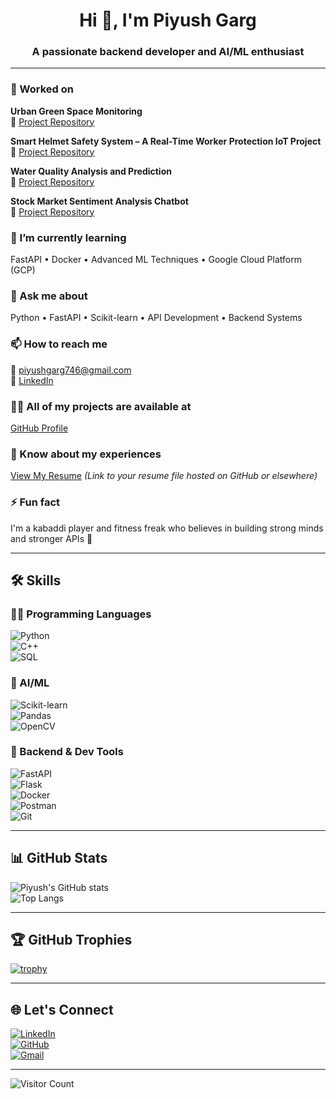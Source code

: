 <h1 align="center">Hi 👋, I'm Piyush Garg</h1>
<h3 align="center">A passionate backend developer and AI/ML enthusiast </h3>

---

### 🔭 Worked on
**Urban Green Space Monitoring**  
🔗 [Project Repository](https://github.com/Piyush94G)

**Smart Helmet Safety System – A Real-Time Worker Protection IoT Project**  
🔗 [Project Repository](https://github.com/Piyush94G)

**Water Quality Analysis and Prediction**  
🔗 [Project Repository](https://github.com/Piyush94G)

**Stock Market Sentiment Analysis Chatbot**  
🔗 [Project Repository](https://github.com/Piyush94G)

### 🌱 I’m currently learning
FastAPI • Docker • Advanced ML Techniques • Google Cloud Platform (GCP)

### 💬 Ask me about
Python • FastAPI • Scikit-learn • API Development • Backend Systems

### 📫 How to reach me
📧 piyushgarg746@gmail.com  
🔗 [LinkedIn](https://www.linkedin.com/in/piyush-garg)

### 👨‍💻 All of my projects are available at
[GitHub Profile](https://github.com/Piyush94G)

### 📄 Know about my experiences
[View My Resume](https://github.com/Piyush94G) *(Link to your resume file hosted on GitHub or elsewhere)*

### ⚡ Fun fact
I'm a kabaddi player and fitness freak who believes in building strong minds and stronger APIs 💪

---

## 🛠️ Skills

### 👨‍💻 Programming Languages  
![Python](https://img.shields.io/badge/Python-blue?logo=python)  
![C++](https://img.shields.io/badge/C++-00599C?logo=c%2B%2B)  
![SQL](https://img.shields.io/badge/SQL-4479A1?logo=mysql)  

### 🧠 AI/ML  
![Scikit-learn](https://img.shields.io/badge/scikit--learn-F7931E?logo=scikit-learn)  
![Pandas](https://img.shields.io/badge/Pandas-150458?logo=pandas)  
![OpenCV](https://img.shields.io/badge/OpenCV-5C3EE8?logo=opencv)

### 🔧 Backend & Dev Tools  
![FastAPI](https://img.shields.io/badge/FastAPI-005571?logo=fastapi)  
![Flask](https://img.shields.io/badge/Flask-000000?logo=flask)  
![Docker](https://img.shields.io/badge/Docker-2496ED?logo=docker)  
![Postman](https://img.shields.io/badge/Postman-FF6C37?logo=postman)  
![Git](https://img.shields.io/badge/Git-F05032?logo=git)

---

## 📊 GitHub Stats

![Piyush's GitHub stats](https://github-readme-stats.vercel.app/api?username=Piyush94G&show_icons=true&theme=radical)  
![Top Langs](https://github-readme-stats.vercel.app/api/top-langs/?username=Piyush94G&layout=compact&theme=radical)

---

## 🏆 GitHub Trophies

[![trophy](https://github-profile-trophy.vercel.app/?username=Piyush94G&theme=radical)](https://github.com/ryo-ma/github-profile-trophy)

---

## 🌐 Let's Connect

[![LinkedIn](https://img.shields.io/badge/-LinkedIn-blue?logo=linkedin&logoColor=white)](https://linkedin.com/in/piyush-garg)  
[![GitHub](https://img.shields.io/badge/-GitHub-black?logo=github&logoColor=white)](https://github.com/Piyush94G)  
[![Gmail](https://img.shields.io/badge/-Gmail-D14836?logo=gmail&logoColor=white)](mailto:piyushgarg746@gmail.com)

---

![Visitor Count](https://komarev.com/ghpvc/?username=Piyush94G&color=blue)
